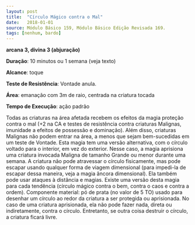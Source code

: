 ```yaml
---
layout: post
title:  "Círculo Mágico contra o Mal"
date:   2018-01-01
source: Módulo Básico 159, Módulo Básico Edição Revisada 169.
tags: [nenhum, bardo]
---
```


**arcana 3, divina 3 (abjuração)**

**Duração**: 10 minutos ou 1 semana (veja texto)

**Alcance**: toque

**Teste de Resistência**: Vontade anula.

**Área**: emanação com 3m de raio, centrada na criatura tocada

**Tempo de Execução**: ação padrão

Todas as criaturas na área afetada recebem os efeitos da magia proteção contra o mal (+2 na CA e testes de resistência contra criaturas Malignas, imunidade a efeitos de possessão e dominação). Além disso, criaturas Malignas não podem entrar na área, a menos que sejam bem-sucedidas em um teste de Vontade.
Esta magia tem uma versão alternativa, com o círculo voltado para o interior, em vez do exterior. Nesse caso, a magia aprisiona uma criatura invocada Maligna de tamanho Grande ou menor durante uma semana. A criatura não pode atravessar o círculo fisicamente, mas pode escapar usando qualquer forma de viagem dimensional (para impedi-la de escapar dessa maneira, veja a magia âncora dimensional). Ela também pode usar ataques à distância e magias.
Existe uma versão desta magia para cada tendência (círculo mágico contra o bem, contra o caos e contra a ordem).
Componente material: pó de prata (no valor de 5 TO) usado para desenhar um círculo ao redor da criatura a ser protegida ou aprisionada. No caso de uma criatura aprisionada, ela não pode fazer nada, direta ou indiretamente, contra o círculo. Entretanto, se outra coisa destruir o círculo, a criatura ficará livre.
